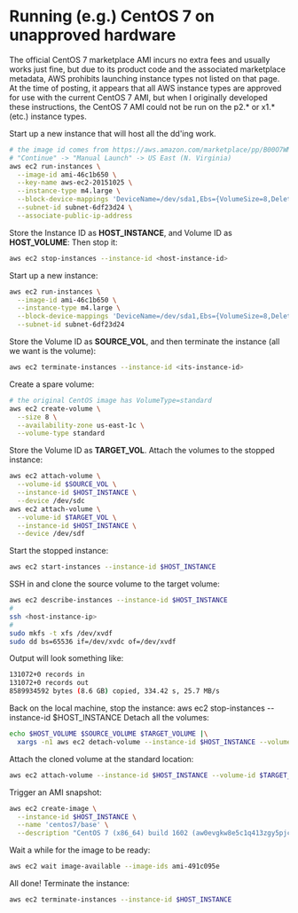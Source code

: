 # Running (e.g.) CentOS 7 on unapproved hardware

The official CentOS 7 marketplace AMI incurs no extra fees and usually works just fine, but due to its product code and the associated marketplace metadata, AWS prohibits launching instance types not listed on that page.
At the time of posting, it appears that all AWS instance types are approved for use with the current CentOS 7 AMI, but when I originally developed these instructions, the CentOS 7 AMI could not be run on the p2.\* or x1.\* (etc.) instance types.

Start up a new instance that will host all the dd'ing work.

```bash
# the image id comes from https://aws.amazon.com/marketplace/pp/B00O7WM7QW ->
# "Continue" -> "Manual Launch" -> US East (N. Virginia)
aws ec2 run-instances \
  --image-id ami-46c1b650 \
  --key-name aws-ec2-20151025 \
  --instance-type m4.large \
  --block-device-mappings 'DeviceName=/dev/sda1,Ebs={VolumeSize=8,DeleteOnTermination=true}' \
  --subnet-id subnet-6df23d24 \
  --associate-public-ip-address
```

Store the Instance ID as **HOST_INSTANCE**, and Volume ID as **HOST_VOLUME**:
Then stop it:

```bash
aws ec2 stop-instances --instance-id <host-instance-id>
```

Start up a new instance:

```bash
aws ec2 run-instances \
  --image-id ami-46c1b650 \
  --instance-type m4.large \
  --block-device-mappings 'DeviceName=/dev/sda1,Ebs={VolumeSize=8,DeleteOnTermination=false}' \
  --subnet-id subnet-6df23d24
```

Store the Volume ID as **SOURCE_VOL**, and then terminate the instance (all we want is the volume):

```bash
aws ec2 terminate-instances --instance-id <its-instance-id>
```

Create a spare volume:

```bash
# the original CentOS image has VolumeType=standard
aws ec2 create-volume \
  --size 8 \
  --availability-zone us-east-1c \
  --volume-type standard
```

Store the Volume ID as **TARGET_VOL**.
Attach the volumes to the stopped instance:

```bash
aws ec2 attach-volume \
  --volume-id $SOURCE_VOL \
  --instance-id $HOST_INSTANCE \
  --device /dev/sdc
aws ec2 attach-volume \
  --volume-id $TARGET_VOL \
  --instance-id $HOST_INSTANCE \
  --device /dev/sdf
```

Start the stopped instance:

```bash
aws ec2 start-instances --instance-id $HOST_INSTANCE
```

SSH in and clone the source volume to the target volume:

```bash
aws ec2 describe-instances --instance-id $HOST_INSTANCE
#
ssh <host-instance-ip>
#
sudo mkfs -t xfs /dev/xvdf
sudo dd bs=65536 if=/dev/xvdc of=/dev/xvdf
```

Output will look something like:

```bash
131072+0 records in
131072+0 records out
8589934592 bytes (8.6 GB) copied, 334.42 s, 25.7 MB/s
```

Back on the local machine, stop the instance:
aws ec2 stop-instances --instance-id $HOST_INSTANCE
Detach all the volumes:

```bash
echo $HOST_VOLUME $SOURCE_VOLUME $TARGET_VOLUME |\
  xargs -n1 aws ec2 detach-volume --instance-id $HOST_INSTANCE --volume-id
```

Attach the cloned volume at the standard location:

```bash
aws ec2 attach-volume --instance-id $HOST_INSTANCE --volume-id $TARGET_VOLUME --device /dev/sda1
```

Trigger an AMI snapshot:

```bash
aws ec2 create-image \
  --instance-id $HOST_INSTANCE \
  --name 'centos7/base' \
  --description "CentOS 7 (x86_64) build 1602 (aw0evgkw8e5c1q413zgy5pjce) clone without product codes"
```

Wait a while for the image to be ready:

```bash
aws ec2 wait image-available --image-ids ami-491c095e
```

All done! Terminate the instance:

```bash
aws ec2 terminate-instances --instance-id $HOST_INSTANCE
```
